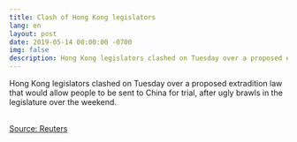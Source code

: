 ```yaml
---
title: Clash of Hong Kong legislators
lang: en
layout: post
date: 2019-05-14 00:00:00 -0700
img: false
description: Hong Kong legislators clashed on Tuesday over a proposed extradition law that would allow people to be sent to China for trial, after ugly brawls in the legislature over the weekend.
---
```


Hong Kong legislators clashed on Tuesday over a proposed extradition law that would allow people to be sent to China for trial, after ugly brawls in the legislature over the weekend.

<br>[Source: Reuters](https://www.reuters.com/article/us-hongkong-politics-extradition/hong-kong-lawmakers-clash-over-what-democrats-call-evil-extradition-bill-idUSKCN1SK12D)
